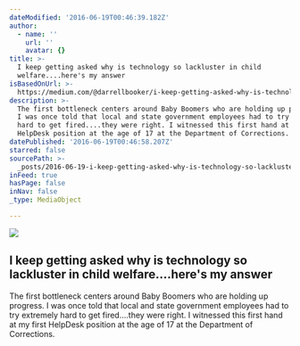 ```yaml
---
dateModified: '2016-06-19T00:46:39.182Z'
author:
  - name: ''
    url: ''
    avatar: {}
title: >-
  I keep getting asked why is technology so lackluster in child
  welfare....here's my answer
isBasedOnUrl: >-
  https://medium.com/@darrellbooker/i-keep-getting-asked-why-is-technology-so-lackluster-in-child-welfare-heres-my-answer-41a0c51987a8#.61e97l1ku
description: >-
  The first bottleneck centers around Baby Boomers who are holding up progress.
  I was once told that local and state government employees had to try extremely
  hard to get fired....they were right. I witnessed this first hand at my first
  HelpDesk position at the age of 17 at the Department of Corrections.
datePublished: '2016-06-19T00:46:58.207Z'
starred: false
sourcePath: >-
  _posts/2016-06-19-i-keep-getting-asked-why-is-technology-so-lackluster-in-chil.md
inFeed: true
hasPage: false
inNav: false
_type: MediaObject

---
```

<article style=""><img src="https://cdn-images-2.medium.com/max/1200/1*HjZTA5gWRNOFBuluc5Mvpg.jpeg" /><h1>I keep getting asked why is technology so lackluster in child welfare....here's my answer</h1><p>The first bottleneck centers around Baby Boomers who are holding up progress. I was once told that local and state government employees had to try extremely hard to get fired....they were right. I witnessed this first hand at my first HelpDesk position at the age of 17 at the Department of Corrections.</p></article>